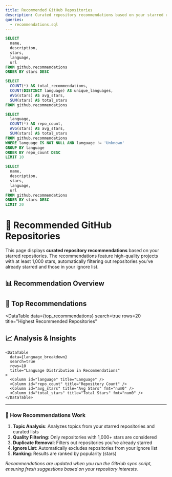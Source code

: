 ```yaml
---
title: Recommended GitHub Repositories
description: Curated repository recommendations based on your starred repositories, featuring high-quality projects with 1,000+ stars while filtering out ignored repositories.
queries:
  - recommendations.sql
---
```


```sql summary
SELECT 
  name,
  description,
  stars,
  language,
  url
FROM github.recommendations
ORDER BY stars DESC
```

```sql recommendation_stats
SELECT 
  COUNT(*) AS total_recommendations,
  COUNT(DISTINCT language) AS unique_languages,
  AVG(stars) AS avg_stars,
  SUM(stars) AS total_stars
FROM github.recommendations
```

```sql language_breakdown
SELECT 
  language,
  COUNT(*) AS repo_count,
  AVG(stars) AS avg_stars,
  SUM(stars) AS total_stars
FROM github.recommendations
WHERE language IS NOT NULL AND language != 'Unknown'
GROUP BY language
ORDER BY repo_count DESC
LIMIT 10
```

```sql top_recommendations
SELECT 
  name,
  description,
  stars,
  language,
  url
FROM github.recommendations
ORDER BY stars DESC
LIMIT 20
```

# 🎯 Recommended GitHub Repositories

This page displays **curated repository recommendations** based on your starred repositories. The recommendations feature high-quality projects with at least 1,000 stars, automatically filtering out repositories you've already starred and those in your ignore list.

## 📊 Recommendation Overview

<Grid cols=4>
  <BigValue 
    data={recommendation_stats} 
    value=total_recommendations 
    title="Total Recommendations"
    description="Curated suggestions for you" 
  />
  <BigValue 
    data={recommendation_stats} 
    value=unique_languages 
    title="Programming Languages"
    description="Technology diversity" 
  />
  <BigValue 
    data={recommendation_stats} 
    value=avg_stars 
    title="Average Stars"
    description="Quality indicator"
    fmt="num0"
  />
  <BigValue 
    data={recommendation_stats} 
    value=total_stars 
    title="Total Stars"
    description="Combined community recognition"
    fmt="num0"
  />
</Grid>

## 🌟 Top Recommendations

<DataTable 
  data={top_recommendations}
  search=true
  rows=20
  title="Highest Recommended Repositories"
>
  <Column id="name" title="Repository" />
  <Column id="description" title="Description" />
  <Column id="stars" title="⭐ Stars" />
  <Column id="language" title="Language" />
  <Column id="url" title="Link" contentType="link" linkLabel="View on GitHub" />
</DataTable>

## 📈 Analysis & Insights

<Tabs>
  <Tab label="🔍 All Recommendations">
    <DataTable 
      data={summary}
      search=true
      rows=50
      title="Complete Repository Recommendations"
    >
      <Column id="name" title="Repository" />
      <Column id="description" title="Description" />
      <Column id="stars" title="⭐ Stars" />
      <Column id="language" title="Language" />
      <Column id="url" title="Link" contentType="link" linkLabel="GitHub" />
    </DataTable>
  </Tab>
  
  <Tab label="💻 By Language">
    <BarChart 
      data={language_breakdown} 
      title="Recommendations by Programming Language" 
      x="language" 
      y="repo_count"
      swapXY=true
    />
    
    <DataTable 
      data={language_breakdown}
      search=true
      rows=10
      title="Language Distribution in Recommendations"
    >
      <Column id="language" title="Language" />
      <Column id="repo_count" title="Repository Count" />
      <Column id="avg_stars" title="Avg Stars" fmt="num0" />
      <Column id="total_stars" title="Total Stars" fmt="num0" />
    </DataTable>
  </Tab>
</Tabs>

---

### 🎯 How Recommendations Work

1. **Topic Analysis**: Analyzes topics from your starred repositories and curated lists
2. **Quality Filtering**: Only repositories with 1,000+ stars are considered
3. **Duplicate Removal**: Filters out repositories you've already starred
4. **Ignore List**: Automatically excludes repositories from your ignore list
5. **Ranking**: Results are ranked by popularity (stars)

*Recommendations are updated when you run the GitHub sync script, ensuring fresh suggestions based on your repository interests.* 